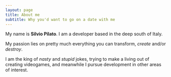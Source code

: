 ```yaml
---
layout: page
title: About me
subtitle: Why you'd want to go on a date with me
---
```


My name is **Silvio Pilato**. 
I am a developer based in the deep south of Italy.

My passion lies on pretty much everything you can transform, _create_ and/or _destroy_.

I am the king of _nasty_ and _stupid_ jokes, trying to make a living out of creating videogames, and meanwhile I pursue development in other areas of interest.
